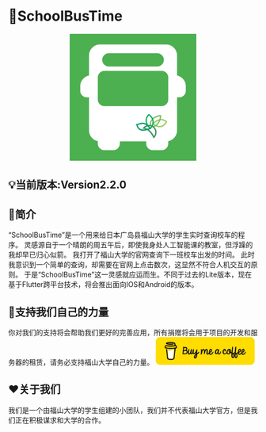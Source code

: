 # 🚌SchoolBusTime

<div align="center"><a href="https://github.com/JamesXiaoMo/SchoolBusTime_Flutter"><img src="assets/app_logo.png" height="256" border="0"></a></div>

## 💡当前版本:Version2.2.0

## 📖简介
“SchoolBusTime”是一个用来给日本广岛县福山大学的学生实时查询校车的程序。 灵感源自于一个晴朗的周五午后，即使我身处人工智能课的教室，但浮躁的我却早已归心似箭。 我打开了福山大学的官网查询下一班校车出发的时间。 此时我意识到一个简单的查询，却需要在官网上点击数次，这显然不符合人机交互的原则。 于是“SchoolBusTime”这一灵感就应运而生。不同于过去的Lite版本，现在基于Flutter跨平台技术，将会推出面向IOS和Android的版本。

## 💪支持我们自己的力量
你对我们的支持将会帮助我们更好的完善应用，所有捐赠将会用于项目的开发和服务器的租赁，请务必支持福山大学自己的力量。
<a href="https://buymeacoffee.com/wuyungang" target="_blank">
<img src="/docs/yellow-button.png" alt="Buy me a coffee." width="200" />
</a>


## ❤️关于我们
我们是一个由福山大学的学生组建的小团队，我们并不代表福山大学官方，但是我们正在积极谋求和大学的合作。